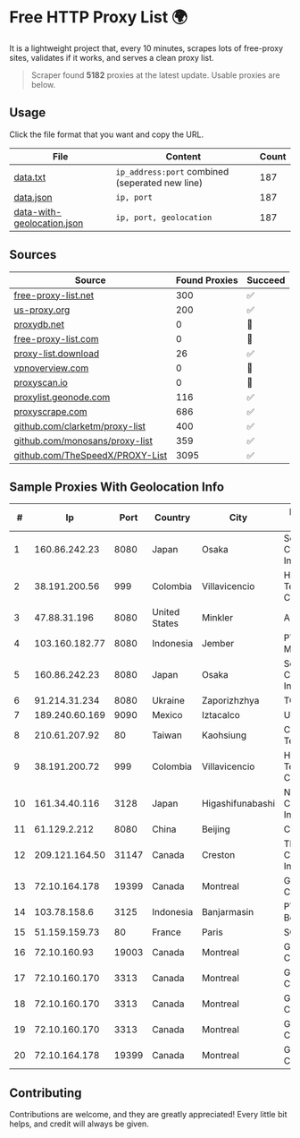 
# Free HTTP Proxy List 🌍

It is a lightweight project that, every 10 minutes, scrapes lots of free-proxy sites, validates if it works, and serves a clean proxy list.


> Scraper found **5182** proxies at the latest update. Usable proxies are below.

## Usage

Click the file format that you want and copy the URL.


|File|Content|Count|
|----|-------|-----|
|[data.txt](https://raw.githubusercontent.com/themiralay/Proxy-List-World/master/data.txt)|`ip_address:port` combined (seperated new line)|187|
|[data.json](https://raw.githubusercontent.com/themiralay/Proxy-List-World/master/data.json)|`ip, port`|187|
|[data-with-geolocation.json](https://raw.githubusercontent.com/themiralay/Proxy-List-World/master/data-with-geolocation.json)|`ip, port, geolocation`|187|

## Sources

|Source|Found Proxies|Succeed|
|------|-------------|-------|
|[free-proxy-list.net](https://free-proxy-list.net)|300|✅|
|[us-proxy.org](https://www.us-proxy.org)|200|✅|
|[proxydb.net](http://proxydb.net)|0|🚫|
|[free-proxy-list.com](https://free-proxy-list.com/?page=&port=&type%5B%5D=http&type%5B%5D=https&up_time=0&search=Search)|0|🚫|
|[proxy-list.download](https://www.proxy-list.download/HTTP)|26|✅|
|[vpnoverview.com](https://vpnoverview.com/privacy/anonymous-browsing/free-proxy-servers)|0|🚫|
|[proxyscan.io](https://www.proxyscan.io)|0|🚫|
|[proxylist.geonode.com](https://proxylist.geonode.com/api/proxy-list?limit=300&page=1&sort_by=lastChecked&sort_type=desc&protocols=http,https)|116|✅|
|[proxyscrape.com](https://api.proxyscrape.com/v2/?request=displayproxies&protocol=http&timeout=10000&country=all&ssl=all&anonymity=all)|686|✅|
|[github.com/clarketm/proxy-list](https://raw.githubusercontent.com/clarketm/proxy-list/master/proxy-list-raw.txt)|400|✅|
|[github.com/monosans/proxy-list](https://raw.githubusercontent.com/monosans/proxy-list/main/proxies/http.txt)|359|✅|
|[github.com/TheSpeedX/PROXY-List](https://raw.githubusercontent.com/TheSpeedX/PROXY-List/master/http.txt)|3095|✅|


## Sample Proxies With Geolocation Info

|#|Ip|Port|Country|City|Internet Service Provider|
|-|--|----|-------|----|-------------------------|
|1|160.86.242.23|8080|Japan|Osaka|Sony Network Communications Inc|
|2|38.191.200.56|999|Colombia|Villavicencio|Hola Telecomunicacines Colombia S.A.S|
|3|47.88.31.196|8080|United States|Minkler|Alibaba.com LLC|
|4|103.160.182.77|8080|Indonesia|Jember|PT Internusa Duta Makmur|
|5|160.86.242.23|8080|Japan|Osaka|Sony Network Communications Inc|
|6|91.214.31.234|8080|Ukraine|Zaporizhzhya|TOV "Telza"|
|7|189.240.60.169|9090|Mexico|Iztacalco|Uninet S.A. de C.V.|
|8|210.61.207.92|80|Taiwan|Kaohsiung|Chunghwa Telecom Co., Ltd.|
|9|38.191.200.72|999|Colombia|Villavicencio|Hola Telecomunicacines Colombia S.A.S|
|10|161.34.40.116|3128|Japan|Higashifunabashi|NTT PC Communications, Inc.|
|11|61.129.2.212|8080|China|Beijing|CHINANET|
|12|209.121.164.50|31147|Canada|Creston|TELUS Communications Inc.|
|13|72.10.164.178|19399|Canada|Montreal|GloboTech Communications|
|14|103.78.158.6|3125|Indonesia|Banjarmasin|PT Global Jaringan Borneo|
|15|51.159.159.73|80|France|Paris|SCALEWAY|
|16|72.10.160.93|19003|Canada|Montreal|GloboTech Communications|
|17|72.10.160.170|3313|Canada|Montreal|GloboTech Communications|
|18|72.10.160.170|3313|Canada|Montreal|GloboTech Communications|
|19|72.10.160.170|3313|Canada|Montreal|GloboTech Communications|
|20|72.10.164.178|19399|Canada|Montreal|GloboTech Communications|



## Contributing

Contributions are welcome, and they are greatly appreciated! Every
little bit helps, and credit will always be given.

